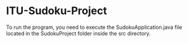 # ITU-Sudoku-Project

To run the program, you need to execute the SudokuApplication.java file located in the SudokuProject folder inside the src directory.
